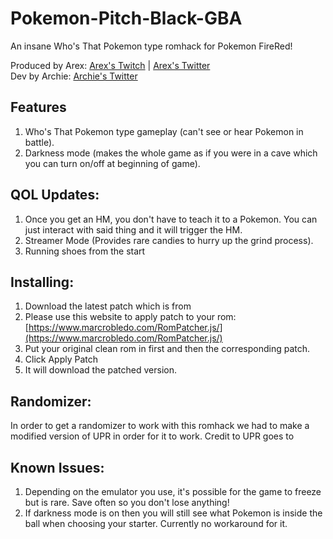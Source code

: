 # Pokemon-Pitch-Black-GBA
An insane Who's That Pokemon type romhack for Pokemon FireRed!

Produced by Arex: [Arex's Twitch](https://twitch.tv/Arex) | [Arex's Twitter](https://twitter.com/ArexBold)<br />
Dev by Archie: [Archie's Twitter](https://twitter.com/TeamAquaArchie_) 

## Features
1. Who's That Pokemon type gameplay (can't see or hear Pokemon in battle).
2. Darkness mode (makes the whole game as if you were in a cave which you can turn on/off at beginning of game).

## QOL Updates:
1. Once you get an HM, you don't have to teach it to a Pokemon. You can just interact with said thing and it will trigger the HM.
2. Streamer Mode (Provides rare candies to hurry up the grind process).
3. Running shoes from the start

## Installing:
1. Download the latest patch which is from
2. Please use this website to apply patch to your rom: [https://www.marcrobledo.com/RomPatcher.js/](https://www.marcrobledo.com/RomPatcher.js/)
3. Put your original clean rom in first and then the corresponding patch.
4. Click Apply Patch
5. It will download the patched version.

## Randomizer:
In order to get a randomizer to work with this romhack we had to make a modified version of UPR in order for it to work. Credit to UPR goes to 

## Known Issues:
1. Depending on the emulator you use, it's possible for the game to freeze but is rare. Save often so you don't lose anything!
2. If darkness mode is on then you will still see what Pokemon is inside the ball when choosing your starter. Currently no workaround for it.
